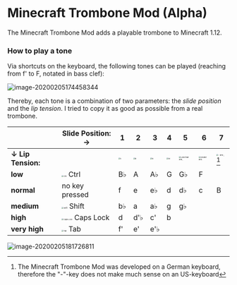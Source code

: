 # Minecraft Trombone Mod (Alpha)

The Minecraft Trombone Mod adds a playable trombone to Minecraft 1.12.

### How to play a tone

Via shortcuts on the keyboard, the following tones can be played (reaching from f' to F, notated in bass clef):

![image-20200205174458344](C:\Users\Thomas\AppData\Roaming\Typora\typora-user-images\image-20200205174458344.png)

Thereby, each tone is a combination of two parameters: the *slide position* and the *lip tension*. I tried to copy it as good as possible from a real trombone.

|                    | Slide  Position: →                                           | 1                                                            | 2                                                            | 3                                                            | 4                                                            | 5                                                            | 6                                                            | 7                                                            |
| ------------------ | ------------------------------------------------------------ | ------------------------------------------------------------ | ------------------------------------------------------------ | ------------------------------------------------------------ | ------------------------------------------------------------ | ------------------------------------------------------------ | ------------------------------------------------------------ | ------------------------------------------------------------ |
| **↓ Lip Tension:** |                                                              | <img src="C:\Schule\HTL\5BHIF\GD\MinecraftWorkspace\forge-1.12.2-14.23.5.2768-mdk\data\keys\V1.png" alt="V" style="zoom:25%;" /> | <img src="C:\Schule\HTL\5BHIF\GD\MinecraftWorkspace\forge-1.12.2-14.23.5.2768-mdk\data\keys\B1.png" alt="B" style="zoom:25%;" /> | <img src="C:\Schule\HTL\5BHIF\GD\MinecraftWorkspace\forge-1.12.2-14.23.5.2768-mdk\data\keys\N1.png" alt="N" style="zoom:25%;" /> | <img src="C:\Schule\HTL\5BHIF\GD\MinecraftWorkspace\forge-1.12.2-14.23.5.2768-mdk\data\keys\M1.png" alt="M" style="zoom:25%;" /> | <img src="C:\Schule\HTL\5BHIF\GD\MinecraftWorkspace\forge-1.12.2-14.23.5.2768-mdk\data\keys\Less-than-and-.png" alt="Less than and ," style="zoom:25%;" /> | <img src="C:\Schule\HTL\5BHIF\GD\MinecraftWorkspace\forge-1.12.2-14.23.5.2768-mdk\data\keys\Greater-and-..png" alt="Greater and ." style="zoom:25%;" /> | <img src="C:\Schule\HTL\5BHIF\GD\MinecraftWorkspace\forge-1.12.2-14.23.5.2768-mdk\data\keys\and-_.png" alt="- and _" style="zoom:25%;" />[^1] |
| **low**            | <img src="C:\Schule\HTL\5BHIF\GD\MinecraftWorkspace\forge-1.12.2-14.23.5.2768-mdk\data\keys\Ctrl1.png" alt="Ctrl" style="zoom:25%;" /> Ctrl | B♭                                                           | A                                                            | A♭                                                           | G                                                            | G♭                                                           | F                                                            |                                                              |
| **normal**         | no key pressed                                               | f                                                            | e                                                            | e♭                                                           | d                                                            | d♭                                                           | c                                                            | B                                                            |
| **medium**         | <img src="C:\Schule\HTL\5BHIF\GD\MinecraftWorkspace\forge-1.12.2-14.23.5.2768-mdk\data\keys\Shift1.png" alt="Shift" style="zoom: 25%;" /> Shift | b♭                                                           | a                                                            | a♭                                                           | g                                                            | g♭                                                           |                                                              |                                                              |
| **high**           | <img src="C:\Schule\HTL\5BHIF\GD\MinecraftWorkspace\forge-1.12.2-14.23.5.2768-mdk\data\keys\Caps-Lock.png" alt="Caps Lock" style="zoom:25%;" /> Caps Lock | d                                                            | d'♭                                                          | c'                                                           | b                                                            |                                                              |                                                              |                                                              |
| **very high**      | <img src="C:\Schule\HTL\5BHIF\GD\MinecraftWorkspace\forge-1.12.2-14.23.5.2768-mdk\data\keys\Tab1.png" alt="Tab" style="zoom:25%;" /> Tab | f'                                                           | e'                                                           | e'♭                                                          |                                                              |                                                              |                                                              |                                                              |

<img src="C:\Users\Thomas\AppData\Roaming\Typora\typora-user-images\image-20200205181726811.png" alt="image-20200205181726811"  />

[^1]: The Minecraft Trombone Mod was developed on a German keyboard,  therefore the "-"-key does not make much sense on an US-keyboard

